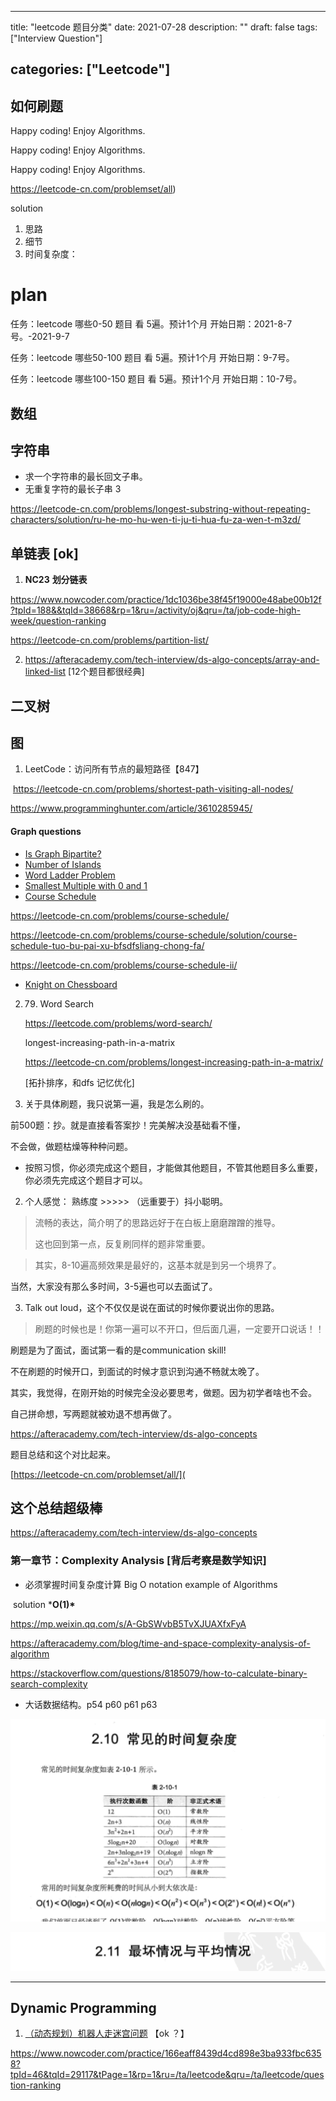 
---
title: "leetcode 题目分类"
date: 2021-07-28
description: ""
draft: false
tags: ["Interview Question"]

categories: ["Leetcode"]
---


## 如何刷题

Happy coding! Enjoy Algorithms.

Happy coding! Enjoy Algorithms.

Happy coding! Enjoy Algorithms.

https://leetcode-cn.com/problemset/all)



solution



1. 思路
2. 细节
3. 时间复杂度：

# plan 



任务：leetcode 哪些0-50 题目 看 5遍。预计1个月  开始日期：2021-8-7号。-2021-9-7



任务：leetcode 哪些50-100 题目 看 5遍。预计1个月  开始日期：9-7号。



任务：leetcode 哪些100-150 题目 看 5遍。预计1个月  开始日期：10-7号。





## 数组



## 字符串



- 求一个字符串的最长回文子串。
- 无重复字符的最长子串 3 

https://leetcode-cn.com/problems/longest-substring-without-repeating-characters/solution/ru-he-mo-hu-wen-ti-ju-ti-hua-fu-za-wen-t-m3zd/









## 单链表 [ok]



1. **NC23** **划分链表** 

https://www.nowcoder.com/practice/1dc1036be38f45f19000e48abe00b12f?tpId=188&&tqId=38668&rp=1&ru=/activity/oj&qru=/ta/job-code-high-week/question-ranking

https://leetcode-cn.com/problems/partition-list/



2. https://afteracademy.com/tech-interview/ds-algo-concepts/array-and-linked-list [12个题目都很经典]





## 二叉树





## 图



1. LeetCode：访问所有节点的最短路径【847】

​    https://leetcode-cn.com/problems/shortest-path-visiting-all-nodes/

   https://www.programminghunter.com/article/3610285945/



#### Graph questions

- [Is Graph Bipartite?](https://afteracademy.com/problems/is-graph-bipartite)
- [Number of Islands](https://afteracademy.com/problems/number-of-islands)
- [Word Ladder Problem](https://afteracademy.com/problems/word-ladder-problem)
- [Smallest Multiple with 0 and 1](https://afteracademy.com/problems/smallest-multiple-with-0-and-1)
- [Course Schedule](https://afteracademy.com/problems/course-schedule)

https://leetcode-cn.com/problems/course-schedule/

https://leetcode-cn.com/problems/course-schedule/solution/course-schedule-tuo-bu-pai-xu-bfsdfsliang-chong-fa/



https://leetcode-cn.com/problems/course-schedule-ii/



- [Knight on Chessboard](https://afteracademy.com/problems/knight-on-chessboard)





2. 79. Word Search

   https://leetcode.com/problems/word-search/

   longest-increasing-path-in-a-matrix

   https://leetcode-cn.com/problems/longest-increasing-path-in-a-matrix/

   [拓扑排序，和dfs 记忆优化]



1. 关于具体刷题，我只说第一遍，我是怎么刷的。

前500题：抄。就是直接看答案抄！完美解决没基础看不懂，



不会做，做题枯燥等种种问题。



- 按照习惯，你必须完成这个题目，才能做其他题目，不管其他题目多么重要，你必须先完成这个题目才可以。





2. 个人感觉： 熟练度 >>>>> （远重要于）抖小聪明。

 

>  流畅的表达，简介明了的思路远好于在白板上磨磨蹭蹭的推导。
>
>  这也回到第一点，反复刷同样的题非常重要。



> 其实，8-10遍高频效果是最好的，这基本就是到另一个境界了。

当然，大家没有那么多时间，3-5遍也可以去面试了。



3. Talk out loud，这个不仅仅是说在面试的时候你要说出你的思路。

> 刷题的时候也是！你第一遍可以不开口，但后面几遍，一定要开口说话！！

刷题是为了面试，面试第一看的是communication skill! 

不在刷题的时候开口，到面试的时候才意识到沟通不畅就太晚了。

其实，我觉得，在刚开始的时候完全没必要思考，做题。因为初学者啥也不会。

自己拼命想，写两题就被劝退不想再做了。



https://afteracademy.com/tech-interview/ds-algo-concepts 

题目总结和这个对比起来。

[https://leetcode-cn.com/problemset/all/](



## 这个总结超级棒

https://afteracademy.com/tech-interview/ds-algo-concepts



### 第一章节：Complexity Analysis [背后考察是数学知识]

- 必须掌握时间复杂度计算 Big O notation example of Algorithms

​	solution  ***O(1)\***

https://mp.weixin.qq.com/s/A-GbSWvbB5TvXJUAXfxFyA

https://afteracademy.com/blog/time-and-space-complexity-analysis-of-algorithm

https://stackoverflow.com/questions/8185079/how-to-calculate-binary-search-complexity

- 大话数据结构。p54 p60 p61  p63

![image-20210807163137506](image/image-20210807163137506.png)

![image-20210807163150210](image/image-20210807163150210.png)

----------------------



## Dynamic Programming

1. [（动态规划）机器人走迷宫问题](https://www.cnblogs.com/Kobe10/p/6357526.html) 【ok ？】

https://www.nowcoder.com/practice/166eaff8439d4cd898e3ba933fbc6358?tpId=46&tqId=29117&tPage=1&rp=1&ru=/ta/leetcode&qru=/ta/leetcode/question-ranking
